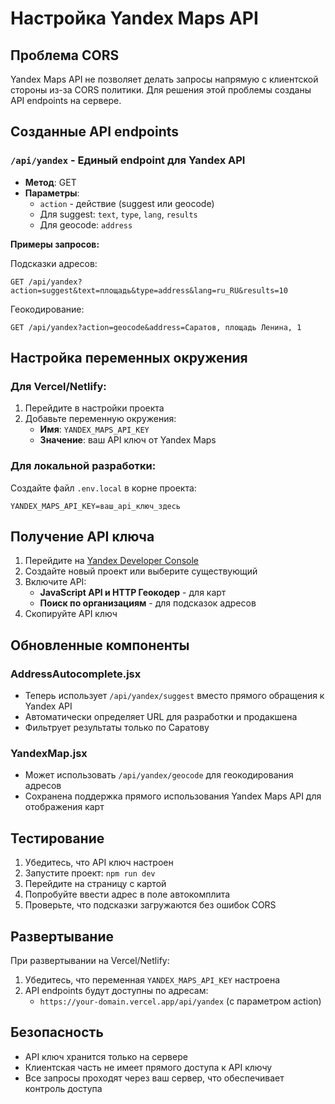 # Настройка Yandex Maps API

## Проблема CORS

Yandex Maps API не позволяет делать запросы напрямую с клиентской стороны из-за CORS политики. Для решения этой проблемы созданы API endpoints на сервере.

## Созданные API endpoints

### `/api/yandex` - Единый endpoint для Yandex API
- **Метод**: GET
- **Параметры**: 
  - `action` - действие (suggest или geocode)
  - Для suggest: `text`, `type`, `lang`, `results`
  - Для geocode: `address`

**Примеры запросов:**

Подсказки адресов:
```
GET /api/yandex?action=suggest&text=площадь&type=address&lang=ru_RU&results=10
```

Геокодирование:
```
GET /api/yandex?action=geocode&address=Саратов, площадь Ленина, 1
```

## Настройка переменных окружения

### Для Vercel/Netlify:
1. Перейдите в настройки проекта
2. Добавьте переменную окружения:
   - **Имя**: `YANDEX_MAPS_API_KEY`
   - **Значение**: ваш API ключ от Yandex Maps

### Для локальной разработки:
Создайте файл `.env.local` в корне проекта:
```
YANDEX_MAPS_API_KEY=ваш_api_ключ_здесь
```

## Получение API ключа

1. Перейдите на [Yandex Developer Console](https://developer.tech.yandex.ru/)
2. Создайте новый проект или выберите существующий
3. Включите API:
   - **JavaScript API и HTTP Геокодер** - для карт
   - **Поиск по организациям** - для подсказок адресов
4. Скопируйте API ключ

## Обновленные компоненты

### AddressAutocomplete.jsx
- Теперь использует `/api/yandex/suggest` вместо прямого обращения к Yandex API
- Автоматически определяет URL для разработки и продакшена
- Фильтрует результаты только по Саратову

### YandexMap.jsx
- Может использовать `/api/yandex/geocode` для геокодирования адресов
- Сохранена поддержка прямого использования Yandex Maps API для отображения карт

## Тестирование

1. Убедитесь, что API ключ настроен
2. Запустите проект: `npm run dev`
3. Перейдите на страницу с картой
4. Попробуйте ввести адрес в поле автокомплита
5. Проверьте, что подсказки загружаются без ошибок CORS

## Развертывание

При развертывании на Vercel/Netlify:
1. Убедитесь, что переменная `YANDEX_MAPS_API_KEY` настроена
2. API endpoints будут доступны по адресам:
   - `https://your-domain.vercel.app/api/yandex` (с параметром action)

## Безопасность

- API ключ хранится только на сервере
- Клиентская часть не имеет прямого доступа к API ключу
- Все запросы проходят через ваш сервер, что обеспечивает контроль доступа
